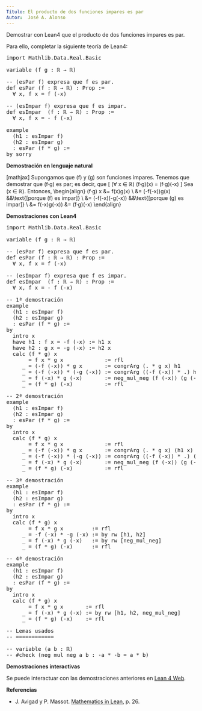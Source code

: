```yaml
---
Título: El producto de dos funciones impares es par
Autor:  José A. Alonso
---
```


Demostrar con Lean4 que el producto de dos funciones impares es par.

Para ello, completar la siguiente teoría de Lean4:

<pre lang="lean">
import Mathlib.Data.Real.Basic

variable (f g : ℝ → ℝ)

-- (esPar f) expresa que f es par.
def esPar (f : ℝ → ℝ) : Prop :=
  ∀ x, f x = f (-x)

-- (esImpar f) expresa que f es impar.
def esImpar  (f : ℝ → ℝ) : Prop :=
  ∀ x, f x = - f (-x)

example
  (h1 : esImpar f)
  (h2 : esImpar g)
  : esPar (f * g) :=
by sorry
</pre>
<!--more-->

<b>Demostración en lenguaje natural</b>

[mathjax]
Supongamos que \(f\) y \(g\) son funciones impares. Tenemos que demostrar que \(f·g\) es par; es decir, que
\[ (∀ x ∈ ℝ) (f·g)(x) = (f·g)(-x) \]
Sea \(x ∈ ℝ\). Entonces,
\begin{align}
   (f·g) x &= f(x)g(x)          \\
           &= (-f(-x))g(x)      &&\text{[porque \(f\) es impar]} \\
           &= (-f(-x)(-g(-x))   &&\text{[porque \(g\) es impar]} \\
           &= f(-x)g(-x))
           &= (f·g)(-x)
\end{align}

<b>Demostraciones con Lean4</b>

<pre lang="lean">
import Mathlib.Data.Real.Basic

variable (f g : ℝ → ℝ)

-- (esPar f) expresa que f es par.
def esPar (f : ℝ → ℝ) : Prop :=
  ∀ x, f x = f (-x)

-- (esImpar f) expresa que f es impar.
def esImpar  (f : ℝ → ℝ) : Prop :=
  ∀ x, f x = - f (-x)

-- 1ª demostración
example
  (h1 : esImpar f)
  (h2 : esImpar g)
  : esPar (f * g) :=
by
  intro x
  have h1 : f x = -f (-x) := h1 x
  have h2 : g x = -g (-x) := h2 x
  calc (f * g) x
       = f x * g x             := rfl
     _ = (-f (-x)) * g x       := congrArg (. * g x) h1
     _ = (-f (-x)) * (-g (-x)) := congrArg ((-f (-x)) * .) h2
     _ = f (-x) * g (-x)       := neg_mul_neg (f (-x)) (g (-x))
     _ = (f * g) (-x)          := rfl

-- 2ª demostración
example
  (h1 : esImpar f)
  (h2 : esImpar g)
  : esPar (f * g) :=
by
  intro x
  calc (f * g) x
       = f x * g x             := rfl
     _ = (-f (-x)) * g x       := congrArg (. * g x) (h1 x)
     _ = (-f (-x)) * (-g (-x)) := congrArg ((-f (-x)) * .) (h2 x)
     _ = f (-x) * g (-x)       := neg_mul_neg (f (-x)) (g (-x))
     _ = (f * g) (-x)          := rfl

-- 3ª demostración
example
  (h1 : esImpar f)
  (h2 : esImpar g)
  : esPar (f * g) :=
by
  intro x
  calc (f * g) x
       = f x * g x         := rfl
     _ = -f (-x) * -g (-x) := by rw [h1, h2]
     _ = f (-x) * g (-x)   := by rw [neg_mul_neg]
     _ = (f * g) (-x)      := rfl

-- 4ª demostración
example
  (h1 : esImpar f)
  (h2 : esImpar g)
  : esPar (f * g) :=
by
  intro x
  calc (f * g) x
       = f x * g x       := rfl
     _ = f (-x) * g (-x) := by rw [h1, h2, neg_mul_neg]
     _ = (f * g) (-x)    := rfl

-- Lemas usados
-- ============

-- variable (a b : ℝ)
-- #check (neg_mul_neg a b : -a * -b = a * b)
</pre>

<b>Demostraciones interactivas</b>

Se puede interactuar con las demostraciones anteriores en <a href="https://lean.math.hhu.de/#url=https://raw.githubusercontent.com/jaalonso/Calculemus2/main/src/Producto_de_funciones_impares.lean" rel="noopener noreferrer" target="_blank">Lean 4 Web</a>.

<b>Referencias</b>

<ul>
<li> J. Avigad y P. Massot. <a href="https://bit.ly/3U4UjBk">Mathematics in Lean</a>, p. 26.</li>
</ul>
